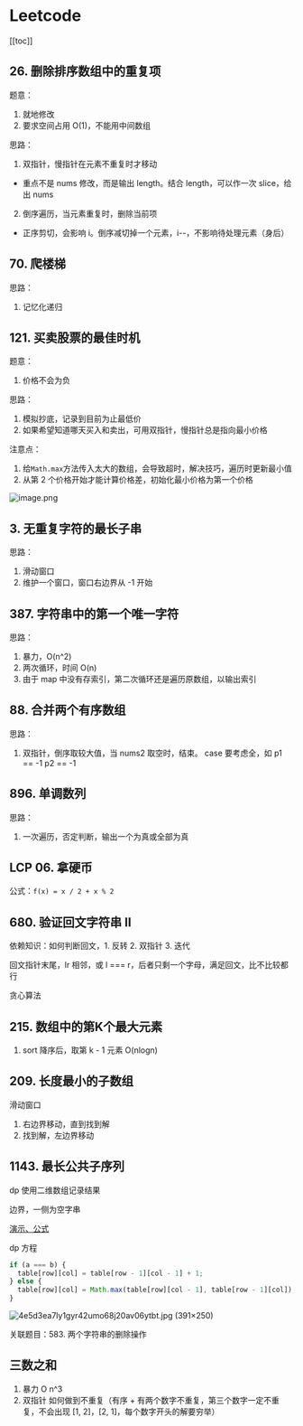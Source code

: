 # Leetcode
[[toc]]

## 26. 删除排序数组中的重复项

题意：
1. 就地修改
2. 要求空间占用 O(1)，不能用中间数组

思路：
1. 双指针，慢指针在元素不重复时才移动
  - 重点不是 nums 修改，而是输出 length。结合 length，可以作一次 slice，给出 nums
2. 倒序遍历，当元素重复时，删除当前项
  - 正序剪切，会影响 i。倒序减切掉一个元素，i--，不影响待处理元素（身后）

## 70. 爬楼梯

思路：
1. 记忆化递归

## 121. 买卖股票的最佳时机

题意：
1. 价格不会为负

思路：
1. 模拟抄底，记录到目前为止最低价
1. 如果希望知道哪天买入和卖出，可用双指针，慢指针总是指向最小价格

注意点：
1. 给`Math.max`方法传入太大的数组，会导致超时，解决技巧，遍历时更新最小值
2. 从第 2 个价格开始才能计算价格差，初始化最小价格为第一个价格

![image.png](http://tva1.sinaimg.cn/large/4e5d3ea7ly1h5rzgs19a2j214i0cwk04.jpg)

## 3. 无重复字符的最长子串

思路：
1. 滑动窗口
2. 维护一个窗口，窗口右边界从 -1 开始

## 387. 字符串中的第一个唯一字符

思路：
1. 暴力，O(n^2)
2. 两次循环，时间 O(n)
3. 由于 map 中没有存索引，第二次循环还是遍历原数组，以输出索引

## 88. 合并两个有序数组

思路：
1. 双指针，倒序取较大值，当 nums2 取空时，结束。 case 要考虑全，如 p1 == -1 p2 == -1 

## 896. 单调数列

思路：
1. 一次遍历，否定判断，输出一个为真或全部为真

## LCP 06. 拿硬币

公式：`f(x) = x / 2 + x % 2`

## 680. 验证回文字符串 Ⅱ

依赖知识：如何判断回文，1. 反转 2. 双指针 3. 迭代

回文指针末尾，lr 相邻，或 l === r，后者只剩一个字母，满足回文，比不比较都行

贪心算法

## 215. 数组中的第K个最大元素

1. sort 降序后，取第 k - 1 元素 O(nlogn)

## 209. 长度最小的子数组

滑动窗口
1. 右边界移动，直到找到解
2. 找到解，左边界移动

## 1143. 最长公共子序列

dp 使用二维数组记录结果

边界，一侧为空字串

[演示、公式](https://alchemist-al.com/algorithms/longest-common-subsequence)

dp 方程
```js
if (a === b) {
  table[row][col] = table[row - 1][col - 1] + 1;
} else {
  table[row][col] = Math.max(table[row][col - 1], table[row - 1][col]);
}
```

![4e5d3ea7ly1gyr42umo68j20av06ytbt.jpg (391×250)](https://img.cnb.workers.dev/?url=http://ww2.sinaimg.cn/large/4e5d3ea7ly1gyr42umo68j20av06ytbt.jpg)

关联题目：583. 两个字符串的删除操作

## 三数之和

1. 暴力 O n^3
2. 双指针 如何做到不重复（有序 + 有两个数字不重复，第三个数字一定不重复，不会出现 [1, 2]，[2, 1]，每个数字开头的解要穷举）
